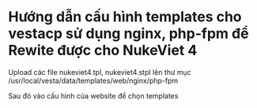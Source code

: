 # Hướng dẫn cấu hình templates cho vestacp sử dụng nginx, php-fpm để Rewite được cho NukeViet 4

Upload các file nukeviet4.tpl, nukeviet4.stpl lên thư mục /usr/local/vesta/data/templates/web/nginx/php-fpm

Sau đó vào cấu hình của website để chọn templates

